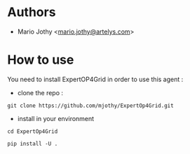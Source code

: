 # Authors
 - Mario Jothy \<mario.jothy@artelys.com\>

# How to use
You need to install ExpertOP4Grid in order to use this agent :

- clone the repo :

` git clone https://github.com/mjothy/ExpertOp4Grid.git
`

- install in your environment

`cd ExpertOp4Grid`

`pip install -U .`